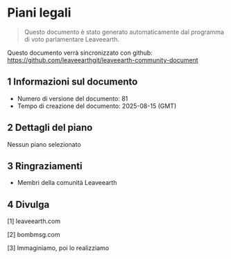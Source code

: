 # Piani legali

>Questo documento è stato generato automaticamente dal programma di voto parlamentare Leaveearth.

Questo documento verrà sincronizzato con github: https://github.com/leaveearthgit/leaveearth-community-document

## 1 Informazioni sul documento

- Numero di versione del documento: 81
- Tempo di creazione del documento: 2025-08-15 (GMT)

## 2 Dettagli del piano

Nessun piano selezionato

## 3 Ringraziamenti
* Membri della comunità Leaveearth

## 4 Divulga
[1] leaveearth.com

[2] bombmsg.com

[3] Immaginiamo, poi lo realizziamo